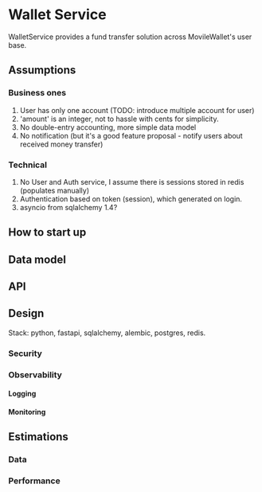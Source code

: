 # Wallet Service
 
WalletService provides a fund transfer solution across MovileWallet's user base.

## Assumptions

### Business ones

1. User has only one account (TODO: introduce multiple account for user)
2. 'amount' is an integer, not to hassle with cents for simplicity.
3. No double-entry accounting, more simple data model
4. No notification (but it's a good feature proposal - notify users about received money transfer)

### Technical
1. No User and Auth service, I assume there is sessions stored in redis (populates manually)
2. Authentication based on token (session), which generated on login.
3. asyncio from sqlalchemy 1.4?

## How to start up

## Data model

## API

## Design

Stack: python, fastapi, sqlalchemy, alembic, postgres, redis.

### Security

### Observability

#### Logging

#### Monitoring

## Estimations

### Data

### Performance

